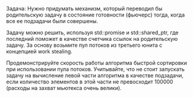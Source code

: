 Задача:
Нужно придумать механизм, который переводил бы родительскую задачу в состояние готовности (фьючерс) тогда, 
когда все ее подзадачи были совершены.

Задачу можно решить, используя std::promise и std::shared_ptr, 
где последний поможет в качестве счетчика ссылок на родительскую задачу. 
За основу возьмите пул потоков из третьего юнита с концепцией work stealing.

Продемонстрируйте скорость работы алгоритма быстрой сортировки при использовании пула потоков. 
Учитывайте, что не стоит запускать задачу на вычисление левой части алгоритма в качестве подзадачи, 
если количество элементов в этой части не превосходит 100000 (расходы на захват мьютекса очень велики).


